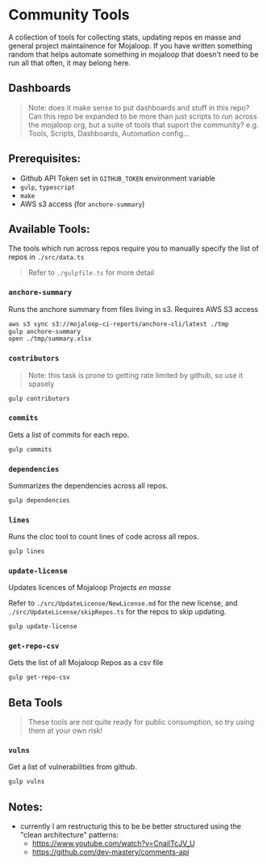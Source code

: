 # Community Tools

A collection of tools for collecting stats, updating repos en masse and general project maintainence for Mojaloop. If you have written something random that helps automate something in mojaloop that doesn't need to be run all that often, it may belong here.

## Dashboards

> Note: does it make sense to put dashboards and stuff in this repo? Can this repo be expanded to be more than just scripts to run across the mojaloop org, but a suite of tools that suport the community? e.g. Tools, Scripts, Dashboards, Automation config...




## Prerequisites:

- Github API Token set in `GITHUB_TOKEN` environment variable
- `gulp`, `typescript`
- `make`
- AWS s3 access (for `anchore-summary`)

## Available Tools:

The tools which run across repos require you to manually specify the list of repos in `./src/data.ts`

> Refer to `./gulpfile.ts` for more detail

### `anchore-summary`

Runs the anchore summary from files living in s3. Requires AWS S3 access

```bash
aws s3 sync s3://mojaloop-ci-reports/anchore-cli/latest ./tmp
gulp anchore-summary
open ./tmp/summary.xlsx
```

### `contributors`
> Note: this task is prone to getting rate limited by github, so use it spasely
```bash
gulp contributors
```

### `commits`

Gets a list of commits for each repo.

```bash
gulp commits
```

### `dependencies`

Summarizes the dependencies across all repos.

```bash
gulp dependencies
```

### `lines`

Runs the cloc tool to count lines of code across all repos.

```bash
gulp lines
```

### `update-license`

Updates licences of Mojaloop Projects _en masse_

Refer to `./src/UpdateLicense/NewLicense.md` for the new license, and `./src/UpdateLicense/skipRepos.ts` for the repos to skip updating.

```bash
gulp update-license
```


### `get-repo-csv`

Gets the list of all Mojaloop Repos as a csv file
```bash
gulp get-repo-csv
```

## Beta Tools
> These tools are not quite ready for public consumption, so try using them at your own risk!

### `vulns`

Get a list of vulnerabilities from github.

```bash
gulp vulns
```

## Notes:

- currently I am restructurig this to be be better structured using the "clean architecture" patterns:
  - https://www.youtube.com/watch?v=CnailTcJV_U
  - https://github.com/dev-mastery/comments-api